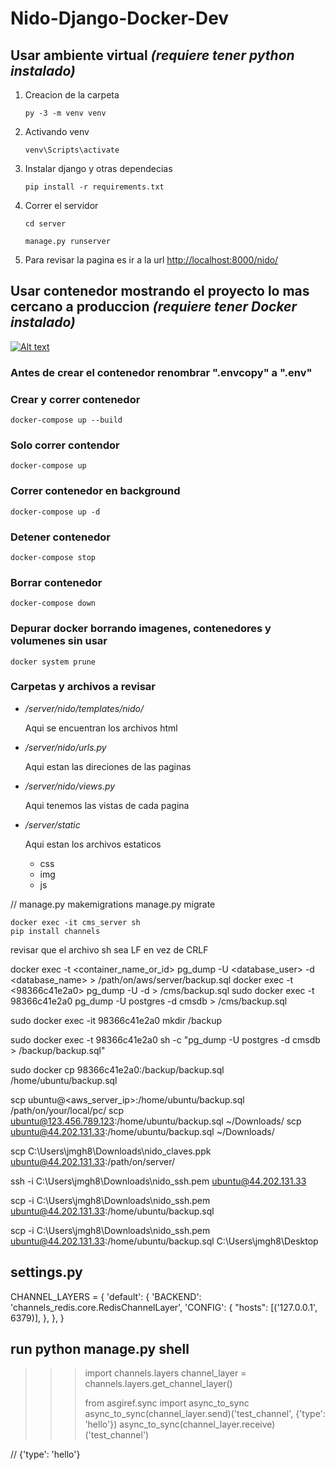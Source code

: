 # Nido-Django-Docker-Dev

## Usar ambiente virtual *(requiere tener python instalado)*

1. Creacion de la carpeta

    ```py -3 -m venv venv```

2. Activando venv

    ```venv\Scripts\activate```

3. Instalar django y otras dependecias

    ``` pip install -r requirements.txt ```

4. Correr el servidor

    ```cd server```

    ```manage.py runserver```

5. Para revisar la pagina es ir a la url <http://localhost:8000/nido/>

## Usar contenedor mostrando el proyecto lo mas cercano a produccion *(requiere tener Docker instalado)*

[![Alt text](https://img.youtube.com/vi/_et7H0EQ8fY/0.jpg)](https://www.youtube.com/watch?v=_et7H0EQ8fY)

### Antes de crear el contenedor renombrar ".envcopy" a ".env"

### Crear y correr contenedor

``` docker-compose up --build ```

### Solo correr contendor

``` docker-compose up ```

### Correr contenedor en background

```docker-compose up -d```

### Detener contenedor

```docker-compose stop```

### Borrar contenedor

```docker-compose down```

### Depurar docker borrando imagenes, contenedores y volumenes sin usar

```docker system prune```

### Carpetas y archivos a revisar

* */server/nido/templates/nido/*

    Aqui se encuentran los archivos html

* */server/nido/urls.py*

    Aqui estan las direciones de las paginas

* */server/nido/views.py*

    Aqui tenemos las vistas de cada pagina

* */server/static*

    Aqui estan los archivos estaticos

  * css
  * img
  * js

//  manage.py makemigrations
    manage.py migrate

    docker exec -it cms_server sh
    pip install channels

revisar que el archivo sh sea LF en vez de CRLF

docker exec -t <container_name_or_id> pg_dump -U <database_user> -d <database_name> > /path/on/aws/server/backup.sql
docker exec -t <98366c41e2a0> pg_dump -U <postgres> -d <cmsdb> > /cms/backup.sql
sudo docker exec -t 98366c41e2a0 pg_dump -U postgres -d cmsdb > /cms/backup.sql

sudo docker exec -it 98366c41e2a0 mkdir /backup

sudo docker exec -t 98366c41e2a0 sh -c "pg_dump -U postgres -d cmsdb > /backup/backup.sql"

sudo docker cp 98366c41e2a0:/backup/backup.sql /home/ubuntu/backup.sql

scp ubuntu@<aws_server_ip>:/home/ubuntu/backup.sql /path/on/your/local/pc/
scp ubuntu@123.456.789.123:/home/ubuntu/backup.sql ~/Downloads/
scp ubuntu@44.202.131.33:/home/ubuntu/backup.sql ~/Downloads/

scp C:\Users\jmgh8\Downloads\nido_claves.ppk ubuntu@44.202.131.33:/path/on/server/

ssh -i C:\Users\jmgh8\Downloads\nido_ssh.pem ubuntu@44.202.131.33

scp -i C:\Users\jmgh8\Downloads\nido_ssh.pem ubuntu@44.202.131.33:/home/ubuntu/backup.sql

scp -i C:\Users\jmgh8\Downloads\nido_ssh.pem ubuntu@44.202.131.33:/home/ubuntu/backup.sql C:\Users\jmgh8\Desktop

## settings.py
 
CHANNEL_LAYERS = {
    'default': {
        'BACKEND': 'channels_redis.core.RedisChannelLayer',
        'CONFIG': {
            "hosts": [('127.0.0.1', 6379)],
        },
    },
}

## run python manage.py shell

>>> import channels.layers
>>> channel_layer = channels.layers.get_channel_layer()
>>>
>>> from asgiref.sync import async_to_sync
>>> async_to_sync(channel_layer.send)('test_channel', {'type': 'hello'})
>>> async_to_sync(channel_layer.receive)('test_channel')

// {'type': 'hello'}
